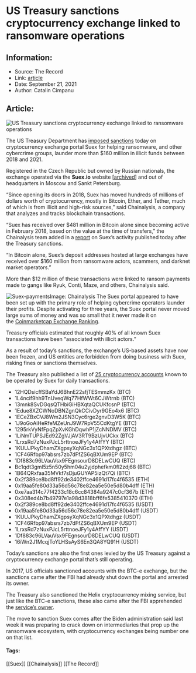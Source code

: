 # US Treasury sanctions cryptocurrency exchange linked to ransomware operations
### 

## Information:
+ Source: The Record
+ Link: [article](https://therecord.media/us-treasury-sanctions-cryptocurrency-exchange-linked-to-ransomware-operations/)
+ Date: September 21, 2021
+ Author: Catalin Cimpanu


## Article:
![US Treasury sanctions cryptocurrency exchange linked to ransomware operations](https://therecord.media/wp-content/uploads/2021/09/Suex-moscow-hq.jpg)

The US Treasury Department has [imposed sanctions](https://blog.chainalysis.com/reports/ofac-sanction-suex-september-2021sanchttps://home.treasury.gov/news/press-releases/jy0364) today on cryptocurrency exchange portal Suex for helping ransomware, and other cybercrime groups, launder more than $160 million in illicit funds between 2018 and 2021.


Registered in the Czech Republic but owned by Russian nationals, the exchange operated via the **Suex.io** website [[archived](https://web.archive.org/web/20210120064640/https://suex.io/)] and out of headquarters in Moscow and Sankt Petersburg.


“Since opening its doors in 2018, Suex has moved hundreds of millions of dollars worth of cryptocurrency, mostly in Bitcoin, Ether, and Tether, much of which is from illicit and high-risk sources,” said Chainalysis, a company that analyzes and tracks blockchain transactions.


“Suex has received over $481 million in Bitcoin alone since becoming active in February 2018, based on the value at the time of transfers,” the Chainalysis team added in a [report](https://blog.chainalysis.com/reports/ofac-sanction-suex-september-2021sanchttps://home.treasury.gov/news/press-releases/jy0364) on Suex’s activity published today after the Treasury sanctions.


“In Bitcoin alone, Suex’s deposit addresses hosted at large exchanges have received over $160 million from ransomware actors, scammers, and darknet market operators.”


More than $12 million of these transactions were linked to ransom payments made to gangs like Ryuk, Conti, Maze, and others, Chainalysis said.


![Suex-payments](https://www-therecord.recfut.com/wp-content/uploads/2021/09/Suex-payments.png)Image: Chainalysis
The Suex portal appeared to have been set up with the primary role of helping cybercrime operators launder their profits. Despite activating for three years, the Suex portal never moved large sums of money and was so small that it never made it on the [Coinmarketcap Exchange Ranking](https://coinmarketcap.com/rankings/exchanges/).


Treasury officials estimated that roughly 40% of all known Suex transactions have been “associated with illicit actors.”


As a result of today’s sanctions, the exchange’s US-based assets have now been frozen, and US entities are forbidden from doing business with Suex, risking fines or sanctions themselves.


The Treasury also published a list of [25 cryptocurrency accounts](https://home.treasury.gov/policy-issues/financial-sanctions/recent-actions/20210921) known to be operated by Suex for daily transactions.


* 12HQDsicffSBaYdJ6BhnE22sfjTESmmzKx (BTC)
* 1L4ncif9hh9TnUveqWq77HfWWt6CJWtrnb (BTC)
* 13mnk8SvDGqsQTHbiGiHBXqtaQCUKfcsnP (BTC)
* 1Edue8XZCWNoDBNZgnQkCCivDyr9GEo4x6 (BTC)
* 1ECeZBxCVJ8Wm2JSN3Cyc6rge2gnvD3W5K (BTC)
* 1J9oGoAiHeRfeMZeUnJ9W7RpV55CdKtgYE (BTC)
* 1295rkVyNfFpqZpXvKGhDqwhP1jZcNNDMV (BTC)
* 1LiNmTUPSJEd92ZgVJjAV3RT9BzUjvUCkx (BTC)
* 1LrxsRd7zNuxPJcL5rttnoeJFy1y4AffYY (BTC)
* 1KUUJPkyDhamZXgpsyXqNGc3x1QPXtdhgz (BTC)
* 1CF46Rfbp97absrs7zb7dFfZS6qBXUm9EP (BTC)
* 1Df883c96LVauVsx9FEgnsourD8DELwCUQ (BTC)
* Bc1qdt3gml5z5n50y5hm04u2yjdphefkm0fl2zdj68 (BTC)
* 1B64QRxfaa35MVkf7sDjuGUYAP5izQt7Qi (BTC)
* 0x2f389ce8bd8ff92de3402ffce4691d17fc4f6535 (ETH)
* 0x19aa5fe80d33a56d56c78e82ea5e50e5d80b4dff (ETH)
* 0xe7aa314c77f4233c18c6cc84384a9247c0cf367b (ETH)
* 0x308ed4b7b49797e1a98d3818bff6fe5385410370 (ETH)
* 0x2f389ce8bd8ff92de3402ffce4691d17fc4f6535 (USDT)
* 0x19aa5fe80d33a56d56c78e82ea5e50e5d80b4dff (USDT)
* 1KUUJPkyDhamZXgpsyXqNGc3x1QPXtdhgz (USDT)
* 1CF46Rfbp97absrs7zb7dFfZS6qBXUm9EP (USDT)
* 1LrxsRd7zNuxPJcL5rttnoeJFy1y4AffYY (USDT)
* 1Df883c96LVauVsx9FEgnsourD8DELwCUQ (USDT)
* 16iWn2J1McqjToYLHSsAyS6En3QA8YQ91H (USDT)


Today’s sanctions are also the first ones levied by the US Treasury against a cryptocurrency exchange portal that’s still operating.


In 2017, US officials sanctioned accounts with the BTC-e exchange, but the sanctions came after the FBI had already shut down the portal and arrested its owner.


The Treasury also sanctioned the Helix cryptocurrency mixing service, but just like the BTC-e sanctions, these also came after the FBI apprehended the [service’s owner](https://therecord.media/operator-of-the-helix-bitcoin-mixer-pleads-guilty-to-money-laundering/).


The move to sanction Suex comes after the Biden administration said last week it was preparing to crack down on intermediaries that prop up the ransomware ecosystem, with cryptocurrency exchanges being number one on that list.





#### Tags:
[[Suex]] [[Chainalysis]] [[The Record]]
